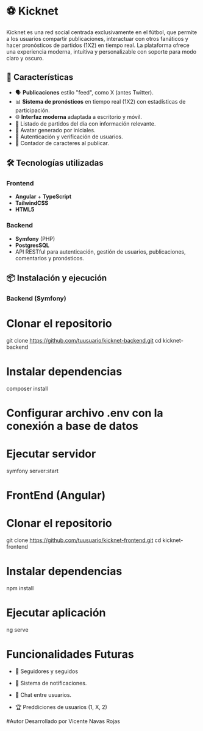 # ⚽ Kicknet

Kicknet es una red social centrada exclusivamente en el fútbol, que permite a los usuarios compartir publicaciones, interactuar con otros fanáticos y hacer pronósticos de partidos (1X2) en tiempo real. La plataforma ofrece una experiencia moderna, intuitiva y personalizable con soporte para modo claro y oscuro.

## 🚀 Características

- 🗣️ **Publicaciones** estilo "feed", como X (antes Twitter).
- 📊 **Sistema de pronósticos** en tiempo real (1X2) con estadísticas de participación.
- 🌐 **Interfaz moderna** adaptada a escritorio y móvil.
- 📅 Listado de partidos del día con información relevante.
- 👤 Avatar generado por iniciales.
- 🔐 Autenticación y verificación de usuarios.
- 🧾 Contador de caracteres al publicar.

## 🛠️ Tecnologías utilizadas

### Frontend
- **Angular** + **TypeScript**
- **TailwindCSS**
- **HTML5**

### Backend
- **Symfony** (PHP)
- **PostgresSQL**
- API RESTful para autenticación, gestión de usuarios, publicaciones, comentarios y pronósticos.

## 📦 Instalación y ejecución

### Backend (Symfony)

# Clonar el repositorio
git clone https://github.com/tuusuario/kicknet-backend.git
cd kicknet-backend

# Instalar dependencias
composer install

# Configurar archivo .env con la conexión a base de datos

# Ejecutar servidor
symfony server:start

# FrontEnd (Angular)
# Clonar el repositorio
git clone https://github.com/tuusuario/kicknet-frontend.git
cd kicknet-frontend

# Instalar dependencias
npm install

# Ejecutar aplicación
ng serve

# Funcionalidades Futuras

- 👤 Seguidores y seguidos

- 🔔 Sistema de notificaciones.

- 💬 Chat entre usuarios.

- 🏆 Preddiciones de usuarios (1, X, 2)

#Autor
Desarrollado por Vicente Navas Rojas
